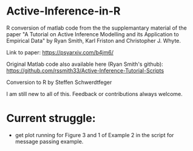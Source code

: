# Active-Inference-in-R

 R conversion of matlab code from the the supplemantary material
 of the paper "A Tutorial on Active Inference Modelling and its Application to Empirical Data" 
 by Ryan Smith, Karl Friston and Christopher J. Whyte.

 Link to paper: https://psyarxiv.com/b4jm6/
 
 Original Matlab code also available here (Ryan Smith's github):  https://github.com/rssmith33/Active-Inference-Tutorial-Scripts

 Conversion to R by Steffen Schwerdtfeger

 I am still new to all of this. Feedback or contributions always welcome.


# Current struggle: 
 - get plot running for Figure 3 and 1 of Example 2 in the script for message passing example. 
